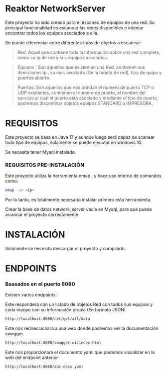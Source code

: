 # Reaktor NetworkServer
Este proyecto ha sido creado para el escaneo de equipos de una red.
Su principal funcionalidad es escanear las redes disponibles e intentar encontrar todos los equipos asociados a ella.

Se puede diferenciar entre diferentes tipos de objetos a escanear:
> Red: Aquel que contiene toda la información sobre una red completa, como su Ip de red y sus equipos asociados.

> Equipos : Son aquellos que existen en una Red, contienen sus direcciones ip , su mac asociada (De la tarjeta de red), tipo de quipo y puertos abierto.

> Puertos: Son aquellos que nos brindan el numero de puerto TCP o UDP existentes, contienen el número de puerto, el nombre del servicio al cual el puerto está asociado y mediante el tipo de puerto, podremos discriminar objetos equipos STANDARD o IMPRESORA.

# REQUISITOS
Este proyecto se basa en Java 17 y aunque luego será capaz de scanear todo tipo de equipos, solamente se puede ejecutar en windows 10.

Se necesita tener Mysql instalado.

### REQUISITOS PRE-INSTALACIÓN
Este proyecto utiliza la herramienta nmap , y hace uso interno de comandos como:
```bash
nmap -sn <ip>
```
Por lo tanto, es totalmente necesario instalar primero esta herramienta.

Crear la base de datos network_server vacía en Mysql, para que pueda arrancar el proyecto correctamente.

# INSTALACIÓN
Solamente se necesita descargar el proyecto y compilarlo.

# ENDPOINTS
### Baasados en el puerto 8080
Existen varios endpoints:

Este responderá con un listado de objetos Red con todos sus equipos y cada equipo con su información propia (En formato JSON)
```bash
http://localhost:8080/net/get/all/data
```

Este nos redireccionará a una web donde podremos ver la documentación swagger.
```bash
http://localhost:8080/swagger-ui/index.html
```
Este nos proporcionará el documento yaml que podemos visualizar en la web del endpoint anterior
```bash
http://localhost:8080/api-docs.yaml
```

